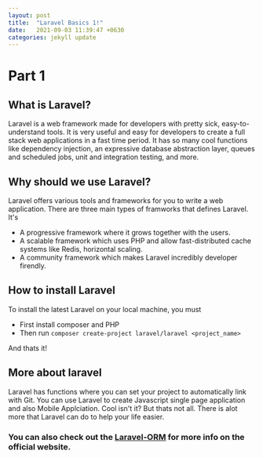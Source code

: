 ```yaml
---
layout: post
title:  "Laravel Basics 1!"
date:   2021-09-03 11:39:47 +0630
categories: jekyll update
---
```

# Part 1

## What is Laravel? 
>
Laravel is a web framework made for developers with pretty sick, easy-to-understand tools. It is very useful and easy for developers to create a full stack web applications in a fast time period. It has so many cool functions like dependency injection, an expressive database abstraction layer, queues and scheduled jobs, unit and integration testing, and more.

## Why should we use Laravel?
>
Laravel offers various tools and frameworks for you to write a web application. There are three main types of framworks that defines Laravel. It's 
- A progressive framework where it grows together with the users. 
- A scalable framework which uses PHP and allow fast-distributed cache systems like Redis, horizontal scaling. 
- A community framework which makes Laravel incredibly developer firendly.

## How to install Laravel
>
To install the latest Laravel on your local machine, you must
- First install composer and PHP
- Then run `composer create-project laravel/laravel <project_name>`
>
And thats it! 

## More about laravel
>
Laravel has functions where you can set your project to automatically link with Git. You can use Laravel to create Javascript single page application and also Mobile Applciation. Cool isn't it? But thats not all. There is alot more that Laravel can do to help your life easier.




### You can also check out the [Laravel-ORM][Laravel-ORM] for more info on the official website.

[Laravel-ORM]: https://youtu.be/O91DT1pR1ew